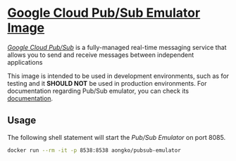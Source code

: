 # [Google Cloud Pub/Sub Emulator Image](https://hub.docker.com/r/aongko/pubsub-emulator/)

[*Google Cloud Pub/Sub*](https://cloud.google.com/pubsub/) is a fully-managed real-time messaging service that allows you to send and receive messages between independent applications

This image is intended to be used in development environments, such as for testing and it **SHOULD NOT** be used in production environments.
For documentation regarding Pub/Sub emulator, you can check its [documentation](https://cloud.google.com/pubsub/docs/emulator).

## Usage
The following shell statement will start the *Pub/Sub Emulator* on port 8085.

```sh
docker run --rm -it -p 8538:8538 aongko/pubsub-emulator
```
